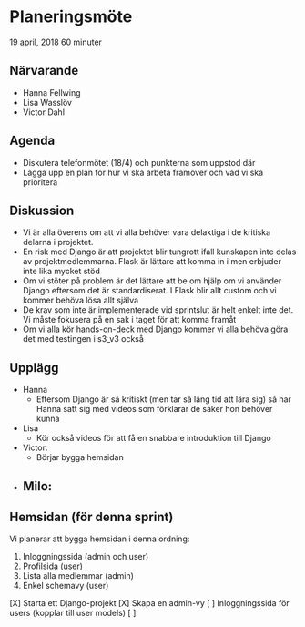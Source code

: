 # Planeringsmöte
19 april, 2018
60 minuter

## Närvarande
* Hanna Fellwing
* Lisa Wasslöv
* Victor Dahl

## Agenda
* Diskutera telefonmötet (18/4) och punkterna som uppstod där
* Lägga upp en plan för hur vi ska arbeta framöver och vad vi ska prioritera

## Diskussion
* Vi är alla överens om att vi alla behöver vara delaktiga i de kritiska delarna i projektet.
* En risk med Django är att projektet blir tungrott ifall kunskapen inte delas av projektmedlemmarna. Flask är lättare att komma in i men erbjuder inte lika mycket stöd
* Om vi stöter på problem är det lättare att be om hjälp om vi använder Django eftersom det är standardiserat. I Flask blir allt custom och vi kommer behöva lösa allt själva
* De krav som inte är implementerade vid sprintslut är helt enkelt inte det. Vi måste fokusera på en sak i taget för att komma framåt
* Om vi alla kör hands-on-deck med Django kommer vi alla behöva göra det med testingen i s3_v3 också


## Upplägg
* Hanna
    - Eftersom Django är så kritiskt (men tar så lång tid att lära sig) så har Hanna satt sig med videos som förklarar de saker hon behöver kunna
* Lisa
    - Kör också videos för att få en snabbare introduktion till Django
* Victor: 	
    - Börjar bygga hemsidan
* Milo: 
    - 	


## Hemsidan (för denna sprint)
Vi planerar att bygga hemsidan i denna ordning:
1. Inloggningssida (admin och user)
2. Profilsida (user)
3. Lista alla medlemmar (admin)
4. Enkel schemavy (user)

[X] Starta ett Django-projekt
[X] Skapa en admin-vy
[ ] Inloggningssida för users (kopplar till user models)
[ ]